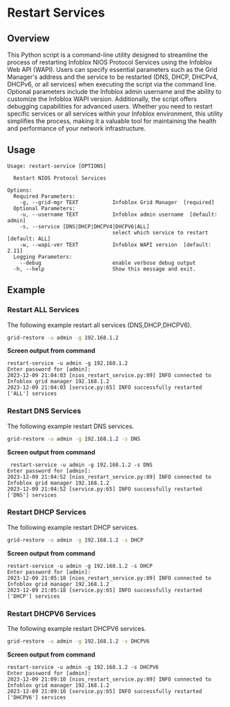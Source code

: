 # Restart Services

## Overview

This Python script is a command-line utility designed to streamline the process of restarting
Infoblox NIOS Protocol Services using the Infoblox Web API (WAPI). Users can specify essential 
parameters such as the Grid Manager's address and the service to be restarted (DNS, DHCP, DHCPv4, 
DHCPv6, or all services) when executing the script via the command line. Optional parameters include
the Infoblox admin username and the ability to customize the Infoblox WAPI version. Additionally, 
the script offers debugging capabilities for advanced users. Whether you need to restart specific 
services or all services within your Infoblox environment, this utility simplifies the process, 
making it a valuable tool for maintaining the health and performance of your network infrastructure.

## Usage

```
Usage: restart-service [OPTIONS]

  Restart NIOS Protocol Services

Options:
  Required Parameters: 
    -g, --grid-mgr TEXT           Infoblox Grid Manager  [required]
  Optional Parameters: 
    -u, --username TEXT           Infoblox admin username  [default: admin]
    -s, --service [DNS|DHCP|DHCPV4|DHCPV6|ALL]
                                  select which service to restart  [default: ALL]
    -w, --wapi-ver TEXT           Infoblox WAPI version  [default: 2.11]
  Logging Parameters: 
    --debug                       enable verbose debug output
  -h, --help                      Show this message and exit.
```

## Example

### Restart ALL Services

The following example restart all services (DNS,DHCP,DHCPV6).

```sh
grid-restore -u admin -g 192.168.1.2
```

**Screen output from command**

```text
restart-service -u admin -g 192.168.1.2 
Enter password for [admin]: 
2023-12-09 21:04:03 [nios_restart_service.py:89] INFO connected to Infoblox grid manager 192.168.1.2
2023-12-09 21:04:03 [service.py:65] INFO successfully restarted ['ALL'] services
```

### Restart DNS Services

The following example restart DNS services.

```sh
grid-restore -u admin -g 192.168.1.2 -s DNS
```

**Screen output from command**

```text
 restart-service -u admin -g 192.168.1.2 -s DNS
Enter password for [admin]: 
2023-12-09 21:04:52 [nios_restart_service.py:89] INFO connected to Infoblox grid manager 192.168.1.2
2023-12-09 21:04:52 [service.py:65] INFO successfully restarted ['DNS'] services
```

### Restart DHCP Services

The following example restart DHCP services.

```sh
grid-restore -u admin -g 192.168.1.2 -s DHCP
```

**Screen output from command**

```text
restart-service -u admin -g 192.168.1.2 -s DHCP
Enter password for [admin]: 
2023-12-09 21:05:18 [nios_restart_service.py:89] INFO connected to Infoblox grid manager 192.168.1.2
2023-12-09 21:05:18 [service.py:65] INFO successfully restarted ['DHCP'] services
```

### Restart DHCPV6 Services

The following example restart DHCPV6 services.

```sh
grid-restore -u admin -g 192.168.1.2 -s DHCPV6
```

**Screen output from command**

```text
restart-service -u admin -g 192.168.1.2 -s DHCPV6
Enter password for [admin]: 
2023-12-09 21:09:10 [nios_restart_service.py:89] INFO connected to Infoblox grid manager 192.168.1.2
2023-12-09 21:09:10 [service.py:65] INFO successfully restarted ['DHCPV6'] services
```
